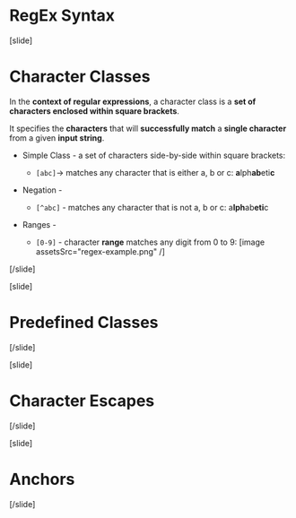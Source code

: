 
# RegEx Syntax

[slide]

 # Character Classes

  In the **context of regular expressions**, a character class is a **set of characters enclosed within square brackets**. 

  It specifies the **characters** that will **successfully match** a **single character** from a given **input string**.

- Simple Class - a set of characters side-by-side within square brackets:
  - `[abc]`->  matches any character that is either a, b or c: **a**lph**ab**eti**c**

- Negation - 
  - `[^abc]` - matches any character that is not a, b or c: a**lph**ab**eti**c

- Ranges - 
  - `[0-9]` - character **range** matches any digit from 0 to 9:
  [image assetsSrc="regex-example.png" /]



[/slide]

[slide]

 # Predefined Classes

[/slide]

[slide]

# Character Escapes

[/slide]

[slide]

# Anchors

[/slide]